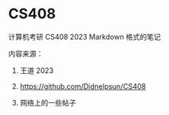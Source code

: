# CS408

计算机考研 CS408 2023 Markdown 格式的笔记

内容来源：

1. 王道 2023
  
2. https://github.com/Didnelpsun/CS408
  
3. 网络上的一些帖子
